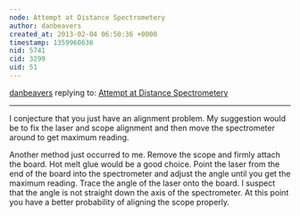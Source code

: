 ```yaml
---
node: Attempt at Distance Spectrometery
author: danbeavers
created_at: 2013-02-04 06:50:36 +0000
timestamp: 1359960636
nid: 5741
cid: 3299
uid: 51
---
```




[danbeavers](../profile/danbeavers) replying to: [Attempt at Distance Spectrometery](../notes/jetson/1-27-2013/attempt-distance-spectrometery)

----
I conjecture that you just have an alignment problem.  My suggestion would be to fix the laser and scope alignment and then move the spectrometer around to get maximum reading.

Another method just occurred to me.  Remove the scope and firmly attach the board.  Hot melt glue would be a good choice.  Point the laser from the end of the board into the spectrometer and adjust the angle until you get the maximum reading.  Trace the angle of the laser onto the board.  I suspect that the angle is not straight down the axis of the spectrometer.  At this point you have a better probability of aligning the scope properly.